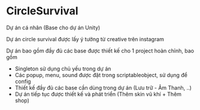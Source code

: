 # CircleSurvival
Dự án cá nhân (Base cho dự án Unity)

Dự án circle survival được lấy ý tưởng từ creative trên instagram

Dự án bao gồm đầy đủ các base được thiết kế cho 1 project hoàn chỉnh, bao gồm
- Singleton sử dụng chủ yếu trong dự án
- Các popup, menu, sound được đặt trong scriptableobject, sử dụng để config
- Thiết kế đầy đủ các base cần dùng trong dự án (Lưu trữ - Âm Thanh, ..)
- Dự án tiếp tục được thiết kế và phát triển (Thêm skin vũ khí + Thêm shop)
